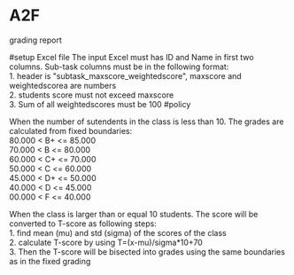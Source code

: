 # A2F
grading report

#setup Excel file
The input Excel must has ID and Name in first two columns. Sub-task columns must be in the following format:
<br>1. header is "subtask_maxscore_weightedscore", maxscore and weightedscorea are numbers
<br>2. students score must not exceed maxscore
<br>3. Sum of all weightedscores must be 100
#policy
<p>When the number of sutendents in the class is less than 10. The grades are calculated from fixed boundaries:
<br>80.000 < B+ <= 85.000
<br>70.000 < B <= 80.000
<br>60.000 < C+ <= 70.000
<br>50.000 < C <= 60.000
<br>45.000 < D+ <= 50.000
<br>40.000 < D <= 45.000
<br>00.000 < F <= 40.000

<p>When the class is larger than or equal 10 students. The score will be converted to T-score as following steps:
<br>1. find mean (mu) and std (sigma) of the scores of the class
<br>2. calculate T-score by using T=(x-mu)/sigma*10+70
<br>3. Then the T-score will be bisected into grades using the same boundaries as in the fixed grading
